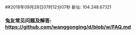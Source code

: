 ##2018年09月28日07时12分07秒 新址: 104.248.67.121
### 兔友常见问题及解答: https://github.com/wanggonging/d/blob/w/FAQ.md
